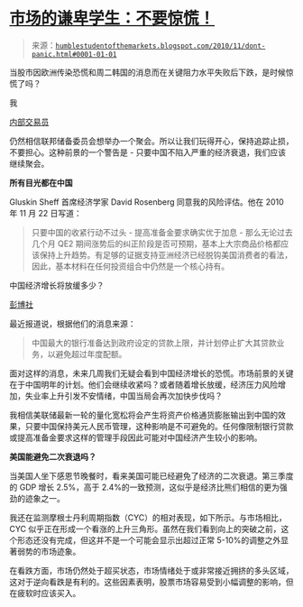 <!--yml

类别：未分类

日期：2024 年 5 月 18 日 04:28:52

-->

# [市场的谦卑学生：不要惊慌！](https://humblestudentofthemarkets.blogspot.com/2010/11/dont-panic.html#0001-01-01)

> 来源：[`humblestudentofthemarkets.blogspot.com/2010/11/dont-panic.html#0001-01-01`](https://humblestudentofthemarkets.blogspot.com/2010/11/dont-panic.html#0001-01-01)

当股市因欧洲传染恐慌和周二韩国的消息而在关键阻力水平失败后下跌，是时候惊慌了吗？

我

[内部交易员](http://humblestudentofthemarkets.blogspot.com/2010/11/markets-have-spoken.html)

仍然相信联邦储备委员会想举办一个聚会。所以让我们玩得开心，保持追踪止损，不要担心。这种前景的一个警告是 - 只要中国不陷入严重的经济衰退，我们应该继续聚会。

**所有目光都在中国**

Gluskin Sheff 首席经济学家 David Rosenberg 同意我的风险评估。他在 2010 年 11 月 22 日写道：

> 只要中国的收紧行动不过头 - 提高准备金要求确实优于加息 - 那么无论过去几个月 QE2 期间涨势后的纠正阶段是否可预期，基本上大宗商品价格都应该保持上升趋势。有足够的证据支持亚洲经济已经脱钩美国消费者的看法，因此，基本材料在任何投资组合中仍然是一个核心持有。

中国经济增长将放缓多少？

[彭博社](http://noir.bloomberg.com/apps/news?pid=20601087&sid=ajXVvsgVGSkM&pos=1)

最近报道说，根据他们的消息来源：

> 中国最大的银行准备达到政府设定的贷款上限，并计划停止扩大其贷款业务，以避免超过年度配额。

面对这样的消息，未来几周我们无疑会看到中国经济增长的恐慌。市场前景的关键在于中国明年的计划。他们会继续收紧吗？或者随着增长放缓，经济压力风险增加，失业率上升引发不安情绪，中国当局会再次加快步伐吗？

我相信美联储最新一轮的量化宽松将会产生将资产价格通货膨胀输出到中国的效果，只要中国保持美元人民币管理，这种影响是不可避免的。任何像限制银行贷款或提高准备金要求这样的管理手段因此可能对中国经济产生较小的影响。

**美国能避免二次衰退吗？**

当美国人坐下感恩节晚餐时，看来美国可能已经避免了经济的二次衰退。第三季度的 GDP 增长 2.5%，高于 2.4%的一致预测，这似乎是经济比熊们相信的更为强劲的迹象之一。

我还在监测摩根士丹利周期指数（CYC）的相对表现，如下所示。与市场相比，CYC 似乎正在形成一个看涨的上升三角形。虽然在我们看到向上的突破之前，这个形态还没有完成，但这并不是一个可能会显示出超过正常 5-10%的调整之外显著弱势的市场迹象。

在看跌方面，市场仍然处于超买状态，市场情绪处于或非常接近拥挤的多头区域，这对于逆向看跌是有利的。这些因素表明，股票市场容易受到小幅调整的影响，但在疲软时应该买入。
